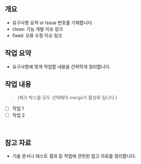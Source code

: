## 개요

- 요구사항 요약 or Issue 번호를 기재합니다.
- close: 기능 개발 이슈 링크
- fixed: 오류 수정 이슈 링크

## 작업 요약

- 요구사항에 맞게 작업할 내용을 간략하게 정리합니다.

## 작업 내용

> (체크 박스를 모두 선택해야 merge가 활성화 됩니다.)

- [ ]  작업 1
- [ ]  작업 2

<br>

## 참고 자료

- 기술 문서나 테스트 결과 등 작업에 관련된 참고 자료를 정리합니다.
